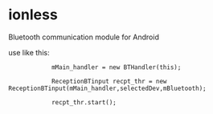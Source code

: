 # ionless

Bluetooth communication module for Android

use like this:

                mMain_handler = new BTHandler(this);

                ReceptionBTinput recpt_thr = new ReceptionBTinput(mMain_handler,selectedDev,mBluetooth);

                recpt_thr.start();
